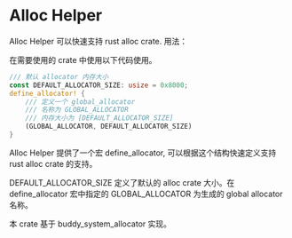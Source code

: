 # Alloc Helper

Alloc Helper 可以快速支持 rust alloc crate.
用法：

在需要使用的 crate 中使用以下代码使用。

```rust
/// 默认 allocator 内存大小
const DEFAULT_ALLOCATOR_SIZE: usize = 0x8000;
define_allocator! {
    /// 定义一个 global_allocator
    /// 名称为 GLOBAL_ALLOCATOR
    /// 内存大小为 [DEFAULT_ALLOCATOR_SIZE]
    (GLOBAL_ALLOCATOR, DEFAULT_ALLOCATOR_SIZE)
}
```

Alloc Helper 提供了一个宏 define_allocator, 可以根据这个结构快速定义支持 rust alloc crate 的支持。

DEFAULT_ALLOCATOR_SIZE 定义了默认的 alloc crate 大小。在 define_allocator 宏中指定的 GLOBAL_ALLOCATOR 为生成的 global allocator 名称。

本 crate 基于 buddy_system_allocator 实现。
